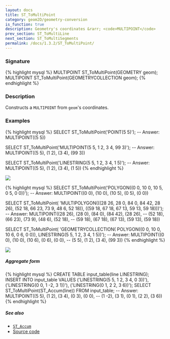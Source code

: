 ```yaml
---
layout: docs
title: ST_ToMultiPoint
category: geom2D/geometry-conversion
is_function: true
description: Geometry's coordinates &rarr; <code>MULTIPOINT</code>
prev_section: ST_ToMultiLine
next_section: ST_ToMultiSegments
permalink: /docs/1.3.2/ST_ToMultiPoint/
---
```


### Signature

{% highlight mysql %}
MULTIPOINT ST_ToMultiPoint(GEOMETRY geom);
MULTIPOINT ST_ToMultiPoint(GEOMETRYCOLLECTION geom);
{% endhighlight %}

### Description

Constructs a `MULTIPOINT` from `geom`'s coordinates.

### Examples

{% highlight mysql %}
SELECT ST_ToMultiPoint('POINT(5 5)');
-- Answer: MULTIPOINT((5 5))

SELECT ST_ToMultiPoint('MULTIPOINT(5 5, 1 2, 3 4, 99 3)');
-- Answer: MULTIPOINT((5 5), (1 2), (3 4), (99 3))

SELECT ST_ToMultiPoint('LINESTRING(5 5, 1 2, 3 4, 1 5)');
-- Answer: MULTIPOINT((5 5), (1 2), (3 4), (1 5))
{% endhighlight %}

<img class="displayed" src="../ST_ToMultiPoint1.png"/>

{% highlight mysql %}
SELECT ST_ToMultiPoint('POLYGON((0 0, 10 0, 10 5, 0 5, 0 0))');
-- Answer: MULTIPOINT((0 0), (10 0), (10 5), (0 5), (0 0))

SELECT ST_ToMultiPoint(
    'MULTIPOLYGON(((28 26, 28 0, 84 0, 84 42, 28 26),
                   (52 18, 66 23, 73 9, 48 6, 52 18)),
                  ((59 18, 67 18, 67 13, 59 13, 59 18)))');
-- Answer: MULTIPOINT((28 26), (28 0), (84 0), (84 42), (28 26),
--                     (52 18), (66 23), (73 9), (48 6), (52 18),
--                     (59 18), (67 18), (67 13), (59 13), (59 18))

SELECT ST_ToMultiPoint(
    'GEOMETRYCOLLECTION(
       POLYGON((0 0, 10 0, 10 6, 0 6, 0 0)),
       LINESTRING(5 5, 1 2, 3 4, 1 5))');
-- Answer: MULTIPOINT((0 0), (10 0), (10 6), (0 6), (0 0),
--                     (5 5), (1 2), (3 4), (99 3))
{% endhighlight %}

<img class="displayed" src="../ST_ToMultiPoint2.png"/>

##### Aggregate form

{% highlight mysql %}
CREATE TABLE input_table(line LINESTRING);
INSERT INTO input_table VALUES
    ('LINESTRING(5 5, 1 2, 3 4, 0 3))'),
    ('LINESTRING(0 0, 1 -2, 3 1))'),
    ('LINESTRING(0 1, 2 2, 3 6))');
SELECT ST_ToMultiPoint(ST_Accum(line)) FROM input_table;
-- Answer: MULTIPOINT((5 5), (1 2), (3 4), (0 3), (0 0),
--                     (1 -2), (3 1), (0 1), (2 2), (3 6))
{% endhighlight %}

##### See also

* [`ST_Accum`](../ST_Accum)
* <a href="https://github.com/orbisgis/h2gis/blob/master/h2gis-functions/src/main/java/org/h2gis/functions/spatial/convert/ST_ToMultiPoint.java" target="_blank">Source code</a>
